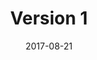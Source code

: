 ---
title: "Version 1"
description: "Lorem Ipsum Dolor Sit Amet"
date: "2017-08-21"
contact: "jgruen@mozilla.com"

product:
  -
    name: "Kommandr"
    icon: "./images/icon.svg"
    hero:
      -
        title: "Kommandr"
        text: "Hundreds of simple commands, right at your fingertips."
        cta: "Get the Extension"
        image: "./images/splash-screen.png"
    facets:
      -
        title: "At your service"
        text: "Just start typing. Kommandr will start making suggestions. From screenshots, to notes, to bookmarks. Do at all with a few taps of the keyboard."
        image: "./images/splash-screen-2.png"
      -
        title: "Here Comes Everybody"
        text: "Integrate with all your favorite apps. Want a send a message with Facebook, or save a page to Evernote? We've got you covered?"
        image: "./images/splash-screen-3.png"
      -
        title: "Keep Connected"
        text: "Kommandr makes it easy to send sites and files to all your devices so they're there when you need them."
        image: "./images/splash-screen-4.png"
---